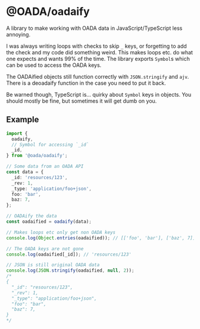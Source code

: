 # @OADA/oadaify

A library to make working with OADA data in JavaScript/TypeScript less annoying.

I was always writing loops with checks to skip `_` keys,
or forgetting to add the check and my code did something weird.
This makes loops etc. do what one expects and wants 99% of the time.
The library exports `Symbol`s which can be used to access the OADA keys.

The OADAified objects still function correctly with `JSON.stringify` and `ajv`.
There is a deoadaify function in the case you need to put it back.

Be warned though, TypeScript is... quirky about `Symbol` keys in objects.
You should mostly be fine, but sometimes it will get dumb on you.

## Example

```typescript
import {
  oadaify,
  // Symbol for accessing `_id`
  _id,
} from '@oada/oadaify';

// Some data from an OADA API
const data = {
  _id: 'resources/123',
  _rev: 1,
  _type: 'application/foo+json',
  foo: 'bar',
  baz: 7,
};

// OADAify the data
const oadaified = oadaify(data);

// Makes loops etc only get non OADA keys
console.log(Object.entries(oadaified)); // [['foo', 'bar'], ['baz', 7]]

// The OADA keys are not gone
console.log(oadaified[_id]); // 'resources/123'

// JSON is still original OADA data
console.log(JSON.stringify(oadaified, null, 2));
/*
{
  "_id": "resources/123",
  "_rev": 1,
  "_type": "application/foo+json",
  "foo": "bar",
  "baz": 7,
}
*/
```
